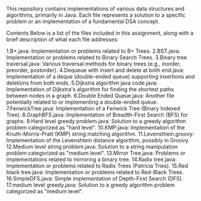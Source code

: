 This repository contains implementations of various data structures and algorithms, primarily in Java. Each file represents a solution to a specific problem or an implementation of a fundamental DSA concept.

Contents
Below is a list of the files included in this assignment, along with a brief description of what each file addresses:

1.B+.java: Implementation or problems related to B+ Trees.
2.BST.java: Implementation or problems related to Binary Search Trees.
3.Binary tree traversal.java: Various traversal methods for binary trees (e.g., inorder, preorder, postorder).
4.Dequeue with insert and delete at both end.java: Implementation of a deque (double-ended queue) supporting insertions and deletions from both ends.
5.Dijkstra algorithm java code.java: Implementation of Dijkstra's algorithm for finding the shortest paths between nodes in a graph.
6.Double Ended Queue.java: Another file potentially related to or implementing a double-ended queue.
7.FenwickTree.java: Implementation of a Fenwick Tree (Binary Indexed Tree).
8.GraphBFS.java: Implementation of Breadth-First Search (BFS) for graphs.
9.Hard level greedy problem.java: Solution to a greedy algorithm problem categorized as "hard level".
10.KMP.java: Implementation of the Knuth-Morris-Pratt (KMP) string matching algorithm.
11.Levensthein.groovy: Implementation of the Levenshtein distance algorithm, possibly in Groovy.
12.Medium level string problem.java: Solution to a string manipulation problem categorized as "medium level".
13.Mirror Tree.java: Problems or implementations related to mirroring a binary tree.
14.Radix tree.java: Implementation or problems related to Radix Trees (Patricia Tries).
15.Red black tree.java: Implementation or problems related to Red-Black Trees.
16.SimpleDFS.java: Simple implementation of Depth-First Search (DFS).
17.medium level greedy.java: Solution to a greedy algorithm problem categorized as "medium level".
